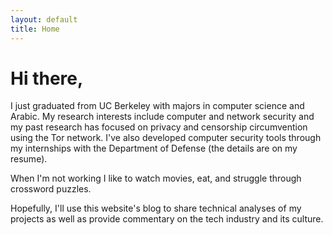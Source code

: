 ```yaml
---
layout: default 
title: Home
---
```


# Hi there, 

I just graduated from UC Berkeley with majors in computer science and Arabic. My research interests include computer and network security and my past research has focused on privacy and censorship circumvention using the Tor network. I've also developed computer security tools through my internships with the Department of Defense (the details are on my resume).

When I'm not working I like to watch movies, eat, and struggle through crossword puzzles. 

Hopefully, I'll use this website's blog to share technical analyses of my projects as well as provide commentary on the tech industry and its culture.  

